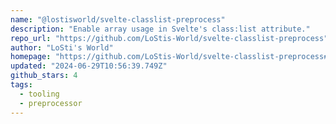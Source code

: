 ```yaml
---
name: "@lostisworld/svelte-classlist-preprocess"
description: "Enable array usage in Svelte's class:list attribute."
repo_url: "https://github.com/LoStis-World/svelte-classlist-preprocess"
author: "LoSti's World"
homepage: "https://github.com/LoStis-World/svelte-classlist-preprocess#readme"
updated: "2024-06-29T10:56:39.749Z"
github_stars: 4
tags: 
  - tooling
  - preprocessor
---
```


